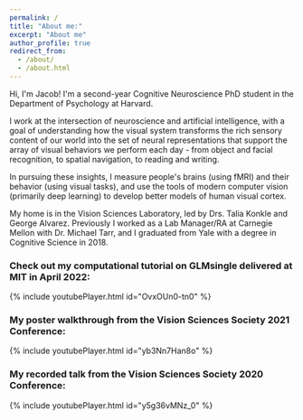 ```yaml
---
permalink: /
title: "About me:"
excerpt: "About me"
author_profile: true
redirect_from:
  - /about/
  - /about.html
---
```


Hi, I'm Jacob! I'm a second-year Cognitive Neuroscience PhD student in the Department of Psychology at Harvard.

I work at the intersection of neuroscience and artificial intelligence, with a goal of understanding how the visual system transforms the rich sensory content of our world into the set of neural representations that support the array of visual behaviors we perform each day - from object and facial recognition, to spatial navigation, to reading and writing.

In pursuing these insights, I measure people's brains (using fMRI) and their behavior (using visual tasks), and use the tools of modern computer vision (primarily deep learning) to develop better models of human visual cortex.

My home is in the Vision Sciences Laboratory, led by Drs. Talia Konkle and George Alvarez. Previously I worked as a Lab Manager/RA at Carnegie Mellon with Dr. Michael Tarr, and I graduated from Yale with a degree in Cognitive Science in 2018.


### Check out my computational tutorial on GLMsingle delivered at MIT in April 2022:

{% include youtubePlayer.html id="OvxOUn0-tn0" %}

### My poster walkthrough from the Vision Sciences Society 2021 Conference:

{% include youtubePlayer.html id="yb3Nn7Han8o" %}

### My recorded talk from the Vision Sciences Society 2020 Conference:

{% include youtubePlayer.html id="y5g36vMNz_0" %}

